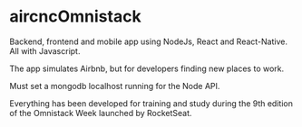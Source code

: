 # aircncOmnistack
Backend, frontend and mobile app using NodeJs, React and React-Native. All with Javascript.

The app simulates Airbnb, but for developers finding new places to work.

Must set a mongodb localhost running for the Node API.

Everything has been developed for training and study during the 9th edition of the Omnistack Week launched by RocketSeat.
